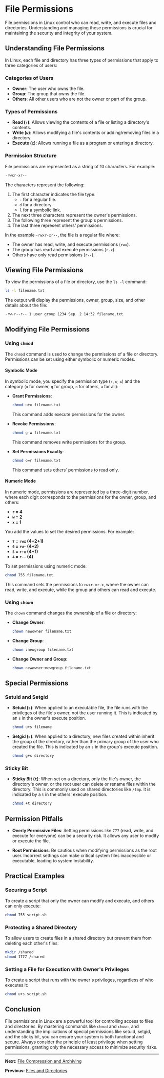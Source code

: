 # File Permissions

File permissions in Linux control who can read, write, and execute files and directories. Understanding and managing these permissions is crucial for maintaining the security and integrity of your system.

## Understanding File Permissions

In Linux, each file and directory has three types of permissions that apply to three categories of users:

### Categories of Users

- **Owner**: The user who owns the file.
- **Group**: The group that owns the file.
- **Others**: All other users who are not the owner or part of the group.

### Types of Permissions

- **Read (`r`)**: Allows viewing the contents of a file or listing a directory's contents.
- **Write (`w`)**: Allows modifying a file's contents or adding/removing files in a directory.
- **Execute (`x`)**: Allows running a file as a program or entering a directory.

### Permission Structure

File permissions are represented as a string of 10 characters. For example:

```bash
-rwxr-xr--
```

The characters represent the following:

1. The first character indicates the file type:
   - `-` for a regular file.
   - `d` for a directory.
   - `l` for a symbolic link.
2. The next three characters represent the owner's permissions.
3. The following three represent the group's permissions.
4. The last three represent others' permissions.

In the example `-rwxr-xr--`, the file is a regular file where:
- The owner has read, write, and execute permissions (`rwx`).
- The group has read and execute permissions (`r-x`).
- Others have only read permissions (`r--`).

## Viewing File Permissions

To view the permissions of a file or directory, use the `ls -l` command:

```bash
ls -l filename.txt
```

The output will display the permissions, owner, group, size, and other details about the file:

```bash
-rw-r--r-- 1 user group 1234 Sep  2 14:32 filename.txt
```

## Modifying File Permissions

### Using `chmod`

The `chmod` command is used to change the permissions of a file or directory. Permissions can be set using either symbolic or numeric modes.

#### Symbolic Mode

In symbolic mode, you specify the permission type (`r`, `w`, `x`) and the category (`u` for owner, `g` for group, `o` for others, `a` for all):

- **Grant Permissions**:

  ```bash
  chmod u+x filename.txt
  ```

  This command adds execute permissions for the owner.

- **Revoke Permissions**:

  ```bash
  chmod g-w filename.txt
  ```

  This command removes write permissions for the group.

- **Set Permissions Exactly**:

  ```bash
  chmod o=r filename.txt
  ```

  This command sets others' permissions to read only.

#### Numeric Mode

In numeric mode, permissions are represented by a three-digit number, where each digit corresponds to the permissions for the owner, group, and others:

- **`r` = 4**
- **`w` = 2**
- **`x` = 1**

You add the values to set the desired permissions. For example:

- **`7` = `rwx` (4+2+1)**
- **`6` = `rw-` (4+2)**
- **`5` = `r-x` (4+1)**
- **`4` = `r--` (4)**

To set permissions using numeric mode:

```bash
chmod 755 filename.txt
```

This command sets the permissions to `rwxr-xr-x`, where the owner can read, write, and execute, while the group and others can read and execute.

### Using `chown`

The `chown` command changes the ownership of a file or directory:

- **Change Owner**:

  ```bash
  chown newowner filename.txt
  ```

- **Change Group**:

  ```bash
  chown :newgroup filename.txt
  ```

- **Change Owner and Group**:

  ```bash
  chown newowner:newgroup filename.txt
  ```

## Special Permissions

### Setuid and Setgid

- **Setuid (`s`)**: When applied to an executable file, the file runs with the privileges of the file's owner, not the user running it. This is indicated by an `s` in the owner's execute position.

  ```bash
  chmod u+s filename
  ```

- **Setgid (`s`)**: When applied to a directory, new files created within inherit the group of the directory, rather than the primary group of the user who created the file. This is indicated by an `s` in the group's execute position.

  ```bash
  chmod g+s directory
  ```

### Sticky Bit

- **Sticky Bit (`t`)**: When set on a directory, only the file's owner, the directory's owner, or the root user can delete or rename files within the directory. This is commonly used on shared directories like `/tmp`. It is indicated by a `t` in the others' execute position.

  ```bash
  chmod +t directory
  ```

## Permission Pitfalls

- **Overly Permissive Files**: Setting permissions like `777` (read, write, and execute for everyone) can be a security risk. It allows any user to modify or execute the file.
  
- **Root Permissions**: Be cautious when modifying permissions as the root user. Incorrect settings can make critical system files inaccessible or executable, leading to system instability.

## Practical Examples

### Securing a Script

To create a script that only the owner can modify and execute, and others can only execute:

```bash
chmod 755 script.sh
```

### Protecting a Shared Directory

To allow users to create files in a shared directory but prevent them from deleting each other's files:

```bash
mkdir /shared
chmod 1777 /shared
```

### Setting a File for Execution with Owner's Privileges

To create a script that runs with the owner's privileges, regardless of who executes it:

```bash
chmod u+s script.sh
```

## Conclusion

File permissions in Linux are a powerful tool for controlling access to files and directories. By mastering commands like `chmod` and `chown`, and understanding the implications of special permissions like setuid, setgid, and the sticky bit, you can ensure your system is both functional and secure. Always consider the principle of least privilege when setting permissions, granting only the necessary access to minimize security risks.

---

**Next:** [File Compression and Archiving](./3.%20File%20Compression%20and%20Archiving.md)

**Previous:** [Files and Directories](./1.%20Files%20and%20Directories.md)
